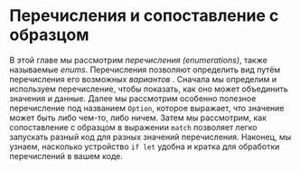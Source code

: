 # Перечисления и сопоставление с образцом

В этой главе мы рассмотрим *перечисления (enumerations)*, также называемые *enums*. Перечисления позволяют определить вид путём перечисления его возможных *вариантов* . Сначала мы определим и используем перечисление, чтобы показать, как оно может объединить значения и данные. Далее мы рассмотрим особенно полезное перечисление под названием `Option`, которое выражает, что значение может быть либо чем-то, либо ничем. Затем мы рассмотрим, как сопоставление с образцом в выражении `match` позволяет легко запускать разный код для разных значений перечисления. Наконец, мы узнаем, насколько устройство `if let` удобна и кратка для обработки перечислений в вашем коде.
